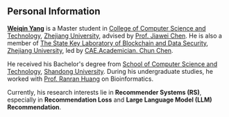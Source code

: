 ## Personal Information

**[Weiqin Yang](https://tiny-snow.github.io/)** is a Master student in [College of Computer Science and Technology](http://www.cs.zju.edu.cn/), [Zhejiang University](http://www.zju.edu.cn/), advised by [Prof. Jiawei Chen](https://jiawei-chen.github.io/). He is also a member of [The State Key Laboratory of Blockchain and Data Security](http://fit.zju.edu.cn/fitcn/2023/0406/c34346a2738118/page.htm?eqid=89c6bcd60001f79000000003647ed9e7), [Zhejiang University](http://www.zju.edu.cn/), led by [CAE.Academician. Chun Chen](https://dblp.uni-trier.de/pid/07/4182-0001.html).

He received his Bachelor's degree from [School of Computer Science and Technology](https://www.cs.sdu.edu.cn/), [Shandong University](http://www.sdu.edu.cn/). During his undergraduate studies, he worked with [Prof. Ranran Huang](https://faculty.sdu.edu.cn/huangranran/zh_CN/index/622945/list/index.htm) on Bioinformatics.

Currently, his research interests lie in **Recommender Systems (RS)**, especially in **Recommendation Loss** and **Large Language Model (LLM) Recommendation**.
